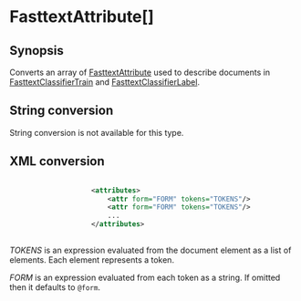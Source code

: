 <h1 class="converter">FasttextAttribute[]</h1>

## Synopsis

Converts an array of <a href="../converter/FasttextAttribute" class="converter">FasttextAttribute</a> used to describe documents in <a href="../module/FasttextClassifierTrain" class="module">FasttextClassifierTrain</a> and <a href="../module/FasttextClassifierLabel" class="module">FasttextClassifierLabel</a>.

## String conversion

String conversion is not available for this type.

## XML conversion



```xml

					<attributes>
						<attr form="FORM" tokens="TOKENS"/>
						<attr form="FORM" tokens="TOKENS"/>
						...
					</attributes>
				
```



*TOKENS* is an expression evaluated from the document element as a list of elements. Each element represents a token.
			

*FORM* is an expression evaluated from each token as a string. If omitted then it defaults to `@form`.
			

